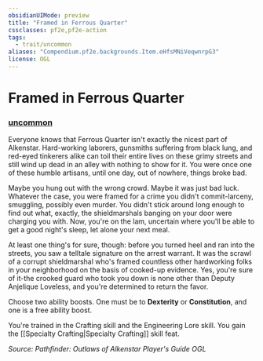 ```yaml
---
obsidianUIMode: preview
title: "Framed in Ferrous Quarter"
cssclasses: pf2e,pf2e-action
tags:
  - trait/uncommon
aliases: "Compendium.pf2e.backgrounds.Item.eHfsMNiVeqwnrpG3"
license: OGL
---
```

# Framed in Ferrous Quarter

### [uncommon](uncommon "Uncommon Rarity Trait")






Everyone knows that Ferrous Quarter isn't exactly the nicest part of Alkenstar. Hard-working laborers, gunsmiths suffering from black lung, and red-eyed tinkerers alike can toil their entire lives on these grimy streets and still wind up dead in an alley with nothing to show for it. You were once one of these humble artisans, until one day, out of nowhere, things broke bad.

Maybe you hung out with the wrong crowd. Maybe it was just bad luck. Whatever the case, you were framed for a crime you didn't commit-larceny, smuggling, possibly even murder. You didn't stick around long enough to find out what, exactly, the shieldmarshals banging on your door were charging you with. Now, you're on the lam, uncertain where you'll be able to get a good night's sleep, let alone your next meal.

At least one thing's for sure, though: before you turned heel and ran into the streets, you saw a telltale signature on the arrest warrant. It was the scrawl of a corrupt shieldmarshal who's framed countless other hardworking folks in your neighborhood on the basis of cooked-up evidence. Yes, you're sure of it-the crooked guard who took you down is none other than Deputy Anjelique Loveless, and you're determined to return the favor.

Choose two ability boosts. One must be to **Dexterity** or **Constitution**, and one is a free ability boost.

You're trained in the Crafting skill and the Engineering Lore skill. You gain the [[Specialty Crafting|Specialty Crafting]] skill feat.

*Source: Pathfinder: Outlaws of Alkenstar Player's Guide*
*OGL*